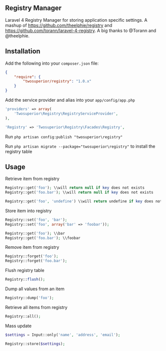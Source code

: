 ## Registry Manager

Laravel 4 Registry Manager for storing application specific settings. A mashup of https://github.com/theelphie/registry and https://github.com/torann/laravel-4-registry. A big thanks to @Torann and @theelphie. 

## Installation

Add the following into your `composer.json` file:

```json
{
	"require": {
		"twosuperior/registry": "1.0.x"
	}
}
```

Add the service provider and alias into your `app/config/app.php`

```php
'providers' => array(
	'Twosuperior\Registry\RegistryServiceProvider',
),

'Registry' => 'Twosuperior\Registry\Facades\Registry',
```

Run `php artisan config:publish "twosuperior\registry"`

Run `php artisan migrate --package="twosuperior\registry"` to install the registry table

## Usage

Retrieve item from registry
```php
Registry::get('foo'); \\will return null if key does not exists
Registry::get('foo.bar'); \\will return null if key does not exists

Registry::get('foo', 'undefine') \\will return undefine if key does not exists
```

Store item into registry
```php
Registry::set('foo', 'bar');
Registry::set('foo', array('bar' => 'foobar'));

Registry::get('foo'); \\bar
Registry::get('foo.bar'); \\foobar
```

Remove item from registry
```php
Registry::forget('foo');
Registry::forget('foo.bar');
```

Flush registry table
```php
Registry::flush();
```

Dump all values from an item
```php
Registry::dump('foo');
```

Retrieve all items from registry
```php
Registry::all();
```

Mass update

```php
$settings = Input::only('name', 'address', 'email');

Registry::store($settings);
```